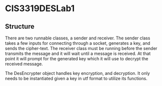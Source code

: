 # CIS3319DESLab1

## Structure
There are two runnable classes, a sender and receiver. The sender class takes a few inputs for connecting through a socket, generates a key, and sends the cipher-text. The receiver class must be running before the sender transmits the message and it will wait until a message is received. At that point it will prompt for the generated key which it will use to decrypt the received message.

The DesEncrypter object handles key encryption, and decryption. It only needs to be instantiated given a key in utf format to utilize its functions.

